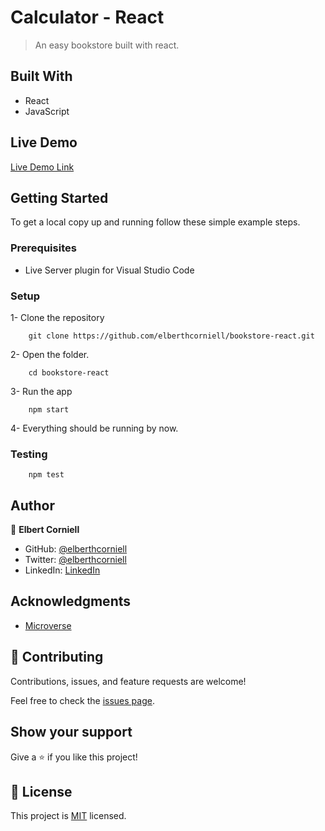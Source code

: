 # Calculator - React

> An easy bookstore built with react.


## Built With

- React
- JavaScript

## Live Demo

[Live Demo Link](https://elberthcorniell-bookstore.herokuapp.com/)

## Getting Started


To get a local copy up and running follow these simple example steps.

### Prerequisites

- Live Server plugin for Visual Studio Code 

### Setup

1- Clone the repository
```
    git clone https://github.com/elberthcorniell/bookstore-react.git
```

2- Open the folder. 
```
    cd bookstore-react
```

3- Run the app
```
    npm start
```

4- Everything should be running by now. 

### Testing
```
    npm test
```

## Author

👤 **Elbert Corniell**

- GitHub: [@elberthcorniell](https://github.com/elberthcorniell)
- Twitter: [@elberthcorniell](https://twitter.com/elberthcorniell)
- LinkedIn: [LinkedIn](https://www.linkedin.com/in/elbert-corniell-989183159/)

## Acknowledgments

- [Microverse](https://www.microverse.org/)

## 🤝 Contributing

Contributions, issues, and feature requests are welcome!

Feel free to check the [issues page](https://github.com/elberthcorniell/bookstore-react/issues).

## Show your support

Give a ⭐️ if you like this project!


## 📝 License

This project is [MIT](./LICENSE) licensed.
